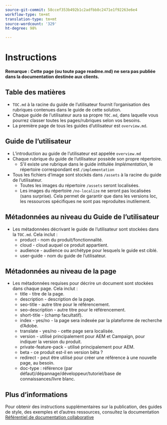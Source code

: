 ```yaml
---
source-git-commit: 58ccef353b492b1c2adfbb8c2471e1f92263e6e4
workflow-type: tm+mt
translation-type: tm+mt
source-wordcount: '329'
ht-degree: 98%

---
```

# Instructions

**Remarque : Cette page (ou toute page readme.md) ne sera pas publiée dans la documentation destinée aux clients.**

## Table des matières

+ `TOC.md` à la racine du guide de l’utilisateur fournit l’organisation des rubriques contenues dans le guide de cette solution.
+ Chaque guide de l’utilisateur aura sa propre `TOC.md`, dans laquelle vous pourrez classer toutes les pages/rubriques selon vos besoins.
+ La première page de tous les guides d’utilisateur est `overview.md`.

## Guide de l’utilisateur

+ L’introduction au guide de l’utilisateur est appelée `overview.md`
+ Chaque rubrique du guide de l’utilisateur possède son propre répertoire.
   + S’il existe une rubrique dans le guide intitulée *Implémentation*, le répertoire correspondant est `/implementation`
+ Tous les fichiers d’image sont stockés dans `/assets` à la racine du guide de l’utilisateur.
   + Toutes les images du répertoire `/assets` seront localisées.
   + Les images du répertoire `/no-localize` ne seront pas localisées (sans surprise). Cela permet de garantir que dans les versions loc, les ressources spécifiques ne sont pas reproduites inutilement.

## Métadonnées au niveau du Guide de l’utilisateur

+ Les métadonnées décrivant le guide de l’utilisateur sont stockées dans la `TOC.md`. Cela inclut :
   + product - nom du produit/fonctionnalité.
   + cloud - cloud auquel ce produit appartient.
   + audience - audience ou archétype pour lesquels le guide est ciblé.
   + user-guide - nom du guide de l’utilisateur.

## Métadonnées au niveau de la page

+ Les métadonnées requises pour décrire un document sont stockées dans chaque page. Cela inclut :
   + title - titre de la page.
   + description - description de la page.
   + seo-title - autre titre pour le référencement.
   + seo-description - autre titre pour le référencement.
   + short-title - (champ facultatif).
   + index - yes/no - la page sera indexée par la plateforme de recherche d’Adobe.
   + translate - yes/no - cette page sera localisée.
   + version - utilisé principalement pour AEM et Campaign, pour indiquer la version du produit.
   + private-feature-pack - utilisé principalement pour AEM.
   + beta - ce produit est-il en version bêta ?
   + redirect - peut être utilisé pour créer une référence à une nouvelle page, au besoin.
   + doc-type : référence (par défaut)/dépannage/développeur/tutoriel/base de connaissances/livre blanc.

## Plus d’informations

Pour obtenir des instructions supplémentaires sur la publication, des guides de style, des exemples et d’autres ressources, consultez la documentation [Référentiel de documentation collaborative](https://git.corp.adobe.com/AdobeDocs/collaborative-doc-instructions)
